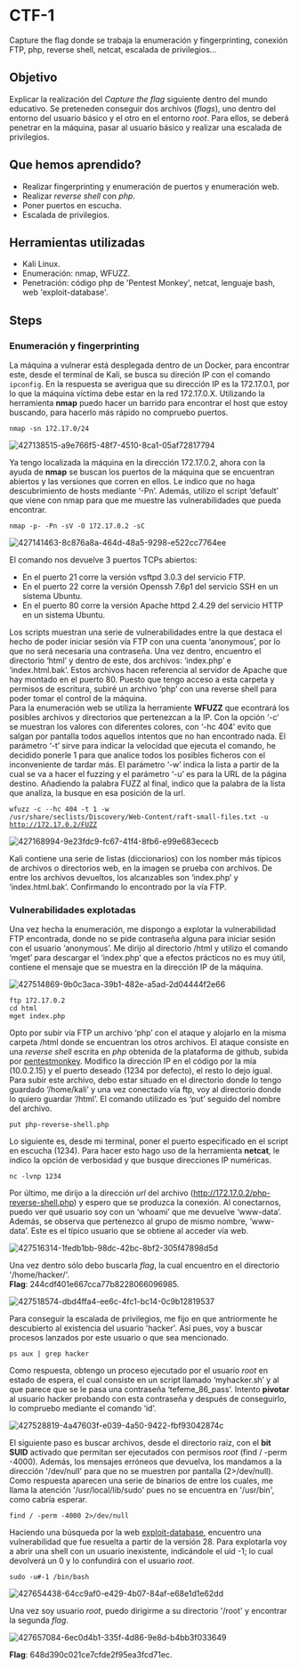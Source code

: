 # CTF-1
Capture the flag donde se trabaja la enumeración y fingerprinting, conexión FTP, php, reverse shell, netcat, escalada de privilegios... 

## Objetivo

Explicar la realización del _Capture the flag_ siguiente dentro del mundo educativo. Se preteneden conseguir dos archivos (_flags_), uno dentro del entorno del usuario básico y el otro en el entorno _root_. Para ellos, se deberá penetrar en la máquina, pasar al usuario básico y realizar una escalada de privilegios.

## Que hemos aprendido?

- Realizar fingerprinting y enumeración de puertos y enumeración web.
- Realizar *reverse shell* con *php*.
- Poner puertos en escucha.
- Escalada de privilegios.

## Herramientas utilizadas

- Kali Linux.
- Enumeración: nmap, WFUZZ.
- Penetración: código php de 'Pentest Monkey', netcat, lenguaje bash, web 'exploit-database'. 

## Steps

### Enumeración y fingerprinting

La máquina a vulnerar está desplegada dentro de un Docker, para encontrar este, desde el terminal de Kali, se busca su direción IP con el comando <code>ipconfig</code>. En la respuesta se averigua que su dirección IP es la 172.17.0.1, por lo que la máquina víctima debe estar en la red 172.17.0.X. Utilizando la herramienta __nmap__ puedo hacer un barrido para encontrar el host que estoy buscando, para hacerlo más rápido no compruebo puertos.  

<code>nmap -sn 172.17.0/24</code>  

![427138515-a9e766f5-48f7-4510-8ca1-05af72817794](https://github.com/user-attachments/assets/383ace90-df56-4fbd-b715-5f5f726caf92)

Ya tengo localizada la máquina en la dirección 172.17.0.2, ahora con la ayuda de __nmap__ se buscan los puertos de la máquina que se encuentran abiertos y las versiones que corren en ellos. Le indico que no haga descubrimiento de hosts mediante ‘-Pn’. Además, utilizo el script ‘default’ que viene con nmap para que me muestre las vulnerabilidades que pueda encontrar.  

<code>nmap -p- -Pn -sV -O 172.17.0.2 -sC</code>  

![427141463-8c876a8a-464d-48a5-9298-e522cc7764ee](https://github.com/user-attachments/assets/4621faeb-9571-4a84-a347-830406e729f3)

El comando nos devuelve 3 puertos TCPs abiertos:
- En el puerto 21 corre la versión vsftpd 3.0.3 del servicio FTP.
- En el puerto 22 corre la versión Openssh 7.6p1 del servicio SSH en un sistema Ubuntu.
- En el puerto 80 corre la versión Apache httpd 2.4.29 del servicio HTTP en un sistema Ubuntu.

Los scripts muestran una serie de vulnerabilidades entre la que destaca el hecho de poder iniciar sesión vía FTP con una cuenta ‘anonymous’, por lo que no será necesaria una contraseña. Una vez dentro, encuentro el directorio ‘html’ y dentro de este, dos archivos: ‘index.php’ e ‘index.html.bak’. Estos archivos hacen referencia al servidor de Apache que hay montado en el puerto 80. Puesto que tengo acceso a esta carpeta y permisos de escritura, subiré un archivo ‘php’ con una reverse shell para poder tomar el control de la máquina.  
Para la enumeración web se utiliza la herramiente __WFUZZ__ que econtrará los posibles archivos y directorios que pertenezcan a la IP. Con la opción ‘-c’ se muestran los valores con diferentes colores, con ‘-hc 404’ evito que salgan por pantalla todos aquellos intentos que no han encontrado nada. El parámetro ‘-t’ sirve para indicar la velocidad que ejecuta el comando, he decidido ponerle 1 para que analice todos los posibles ficheros con el inconveniente de tardar más. El parámetro ‘-w’ indica la lista a partir de la cual se va a hacer el fuzzing y el parámetro ‘-u’ es para la URL de la página destino. Añadiendo la palabra FUZZ al final, indico que la palabra de la lista que analiza, la busque en esa posición de la url.  

<code>wfuzz -c --hc 404 -t 1 -w /usr/share/seclists/Discovery/Web-Content/raft-small-files.txt -u http://172.17.0.2/FUZZ</code>  

![427168994-9e23fdc9-fc67-41f4-8fb6-e99e683ececb](https://github.com/user-attachments/assets/f49331ae-24e6-4ffc-8009-b237acb12157)

Kali contiene una serie de listas (diccionarios) con los nomber más típicos de archivos o directorios web, en la imagen se prueba con archivos. De entre los archivos devueltos, los alcanzables son ‘index.php’ y ‘index.html.bak’. Confirmando lo encontrado por la vía FTP.

### Vulnerabilidades explotadas
Una vez hecha la enumeración, me dispongo a explotar la vulnerabilidad FTP encontrada, donde no se pide contraseña alguna para iniciar sesión con el usuario ‘anonymous’. Me dirijo al directorio /html y utilizo el comando ‘mget’ para descargar el ‘index.php’ que a efectos prácticos no es muy útil, contiene el mensaje que se muestra en la dirección IP de la máquina.  

![427514869-9b0c3aca-39b1-482e-a5ad-2d04444f2e66](https://github.com/user-attachments/assets/321914e1-f60c-48dd-88ef-958f7eee6181)

<code>ftp 172.17.0.2</code>  
<code>cd html</code>  
<code>mget index.php</code>  

Opto por subir vía FTP un archivo ‘php’ con el ataque y alojarlo en la misma carpeta /html donde se encuentran los otros archivos. El ataque consiste en una _reverse shell_ escrita en *php* obtenida de la plataforma de github, subida por [pentestmonkey](https://github.com/pentestmonkey/php-reverse-shell/blob/master/php-reverse-shell.php). Modifico la dirección IP en el código por la mía (10.0.2.15) y el puerto deseado (1234 por defecto), el resto lo dejo igual. Para subir este archivo, debo estar situado en el directorio donde lo tengo guardado ‘/home/kali’ y una vez conectado vía ftp, voy al directorio donde lo quiero guardar ‘/html’. El comando utilizado es ‘put’ seguido del nombre del archivo.  

<code>put php-reverse-shell.php</code>  

Lo siguiente es, desde mi terminal, poner el puerto especificado en el script en escucha (1234). Para hacer esto hago uso de la herramienta **netcat**, le indico la opción de verbosidad y que busque direcciones IP numéricas.  

<code>nc -lvnp 1234</code>  

Por último, me dirijo a la dirección *url* del archivo (http://172.17.0.2/php-reverse-shell.php) y espero que se produzca la conexión. Al conectarnos, puedo ver qué usuario soy con un ‘whoami’ que me devuelve ‘www-data’. Además, se observa que pertenezco al grupo de mismo nombre, ‘www-data’. Este es el típico usuario que se obtiene al acceder vía web.

![427516314-1fedb1bb-98dc-42bc-8bf2-305f47898d5d](https://github.com/user-attachments/assets/0c79c87e-6701-4cd3-803f-a60e1ed377d6)

Una vez dentro sólo debo buscarla *flag*, la cual encuentro en el directorio '/home/hacker/'.  
**Flag**: 244cdf401e667cca77b8228066096985.  

![427518574-dbd4ffa4-ee6c-4fc1-bc14-0c9b12819537](https://github.com/user-attachments/assets/e4653076-ac0f-489b-9b16-4711d87d9005)

Para conseguir la escalada de privilegios, me fijo en que antriormente he descubierto al existencia del usuario 'hacker'. Así pues, voy a buscar procesos lanzados por este usuario o que sea mencionado.  

<code>ps aux | grep hacker</code>  

Como respuesta, obtengo un proceso ejecutado por el usuario *root* en estado de espera, el cual consiste en un script llamado ‘myhacker.sh’ y al que parece que se le pasa una contraseña ‘tefeme_86_pass’.
Intento **pivotar** al usuario hacker probando con esta contraseña y después de conseguirlo, lo compruebo mediante el comando ‘id’.

![427528819-4a47603f-e039-4a50-9422-fbf93042874c](https://github.com/user-attachments/assets/ae914b8f-a229-4e4f-85ef-b9ae2b797ae6)

El siguiente paso es buscar archivos, desde el directorio raíz, con el **bit SUID** activado que permitan ser ejecutados con permisos *root* (find / -perm -4000). Además, los mensajes erróneos que devuelva, los mandamos a la dirección '/dev/null' para que no se muestren por pantalla (2>/dev/null). Como respuesta aparecen una serie de binarios  de entre los cuales, me llama la atención '/usr/local/lib/sudo' pues no se encuentra en '/usr/bin', como cabría esperar.

<code>find / -perm -4000 2>/dev/null</code>

Haciendo una búsqueda por la web [exploit-database](https://www.exploit-db.com/exploits/47502), encuentro una vulnerabilidad que fue resuelta a partir de la versión 28. Para explotarla voy a abrir una shell con un usuario inexistente, indicándole el uid -1; lo cual devolverá un 0 y lo confundirá con el usuario *root*.

<code>sudo -u#-1 /bin/bash</code>

![427654438-64cc9af0-e429-4b07-84af-e68e1d1e62dd](https://github.com/user-attachments/assets/a8620f84-59cb-49f6-92e6-2f6f2be4a425)

Una vez soy usuario *root*, puedo dirigirme a su directorio '/root' y encontrar la segunda *flag*.

![427657084-6ec0d4b1-335f-4d86-9e8d-b4bb3f033649](https://github.com/user-attachments/assets/bc748004-0c88-4ce4-88a6-5a0b7fd45dcb)

**Flag**: 648d390c021ce7cfde2f95ea3fcd71ec.
